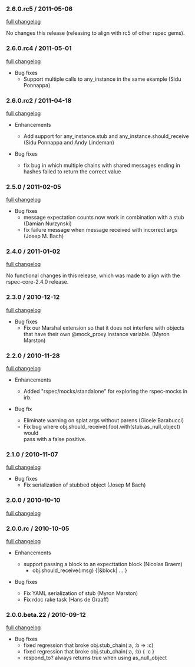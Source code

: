 ### 2.6.0.rc5 / 2011-05-06

[full changelog](http://github.com/rspec/rspec-mocks/compare/v2.6.0.rc4...v2.6.0.rc5)

No changes this release (releasing to align with rc5 of other rspec gems).

### 2.6.0.rc4 / 2011-05-01

[full changelog](http://github.com/rspec/rspec-mocks/compare/v2.6.0.rc2...v2.6.0.rc4)

* Bug fixes
  * Support multiple calls to any_instance in the same example (Sidu Ponnappa)

### 2.6.0.rc2 / 2011-04-18

[full changelog](http://github.com/rspec/rspec-mocks/compare/v2.5.0...v2.6.0.rc2)

* Enhancements
  * Add support for any_instance.stub and any_instance.should_receive (Sidu
    Ponnappa and Andy Lindeman)

* Bug fixes
  * fix bug in which multiple chains with shared messages ending in hashes
    failed to return the correct value

### 2.5.0 / 2011-02-05

[full changelog](http://github.com/rspec/rspec-mocks/compare/v2.4.0...v2.5.0)

* Bug fixes
  * message expectation counts now work in combination with a stub (Damian
    Nurzynski)
  * fix failure message when message received with incorrect args (Josep M.
    Bach)

### 2.4.0 / 2011-01-02

[full changelog](http://github.com/rspec/rspec-mocks/compare/v2.3.0...v2.4.0)

No functional changes in this release, which was made to align with the
rspec-core-2.4.0 release.

### 2.3.0 / 2010-12-12

[full changelog](http://github.com/rspec/rspec-mocks/compare/v2.2.0...v2.3.0)

* Bug fixes 
  * Fix our Marshal extension so that it does not interfere with objects that
    have their own @mock_proxy instance variable. (Myron Marston)

### 2.2.0 / 2010-11-28

[full changelog](http://github.com/rspec/rspec-mocks/compare/v2.1.0...v2.2.0)

* Enhancements
  * Added "rspec/mocks/standalone" for exploring the rspec-mocks in irb.

* Bug fix
  * Eliminate warning on splat args without parens (Gioele Barabucci)
  * Fix bug where obj.should_receive(:foo).with(stub.as_null_object) would                                                                                                      
    pass with a false positive.

### 2.1.0 / 2010-11-07

[full changelog](http://github.com/rspec/rspec-mocks/compare/v2.0.1...v2.1.0)

* Bug fixes
  * Fix serialization of stubbed object (Josep M Bach)

### 2.0.0 / 2010-10-10

[full changelog](http://github.com/rspec/rspec-mocks/compare/v2.0.0.beta.22...v2.0.0)

### 2.0.0.rc / 2010-10-05

[full changelog](http://github.com/rspec/rspec-mocks/compare/v2.0.0.beta.22...v2.0.0.rc)

* Enhancements
  * support passing a block to an expecttation block (Nicolas Braem)
    * obj.should_receive(:msg) {|&block| ... }

* Bug fixes
  * Fix YAML serialization of stub (Myron Marston)
  * Fix rdoc rake task (Hans de Graaff)

### 2.0.0.beta.22 / 2010-09-12

[full changelog](http://github.com/rspec/rspec-mocks/compare/v2.0.0.beta.20...v2.0.0.beta.22)

* Bug fixes
  * fixed regression that broke obj.stub_chain(:a, :b => :c)
  * fixed regression that broke obj.stub_chain(:a, :b) { :c }
  * respond_to? always returns true when using as_null_object
